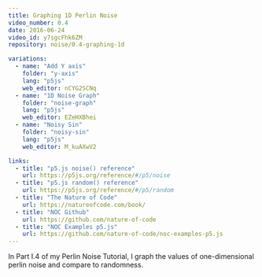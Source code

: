 ```yaml
---
title: Graphing 1D Perlin Noise
video_number: 0.4
date: 2016-06-24
video_id: y7sgcFhk6ZM
repository: noise/0.4-graphing-1d

variations:
  - name: "Add Y axis"
    folder: "y-axis"
    lang: "p5js"
    web_editor: nCYG2SCNq
  - name: "1D Noise Graph"
    folder: "noise-graph"
    lang: "p5js"
    web_editor: EZeHXBhei
  - name: "Noisy Sin"
    folder: "noisy-sin"
    lang: "p5js"
    web_editor: M_kuAXwV2

links:
  - title: "p5.js noise() reference"
    url: https://p5js.org/reference/#/p5/noise
  - title: "p5.js random() reference"
    url: https://p5js.org/reference/#/p5/random
  - title: "The Nature of Code"
    url: https://natureofcode.com/book/
  - title: "NOC Github"
    url: https://github.com/nature-of-code
  - title: "NOC Examples p5.js"
    url: https://github.com/nature-of-code/noc-examples-p5.js
---
```

In Part I.4 of my Perlin Noise Tutorial, I graph the values of one-dimensional perlin noise and compare to randomness.